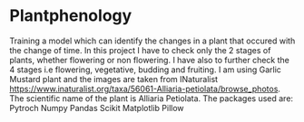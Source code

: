 # Plantphenology
Training a model which can identify the changes in a plant that occured with the change of time. In this project I have to check only the 2 stages of plants, whether flowering or non flowering. I have also to further check the 4 stages i.e flowering, vegetative, budding and fruiting. I am using Garlic Mustard plant and the images are taken from INaturalist https://www.inaturalist.org/taxa/56061-Alliaria-petiolata/browse_photos. The scientific name of the plant is Alliaria Petiolata.
The packages used are:
Pytroch
Numpy
Pandas
Scikit
Matplotlib
Pillow
